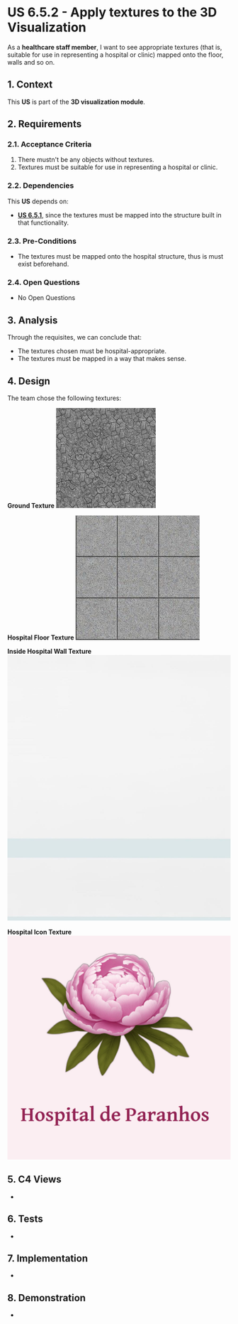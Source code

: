 # US 6.5.2 - Apply textures to the 3D Visualization

As a **healthcare staff member**, I want to see appropriate textures (that is, suitable for use in representing a hospital or clinic) mapped onto the floor, walls and so on.

## 1. Context

This **US** is part of the **3D visualization module**.

## 2. Requirements

### 2.1. Acceptance Criteria

1. There mustn't be any objects without textures.
2. Textures must be suitable for use in representing a hospital or clinic.

### 2.2. Dependencies

This **US** depends on:
* [**US 6.5.1**](../6-5-1/readme.md), since the textures must be mapped into the structure built in that functionality.

### 2.3. Pre-Conditions

* The textures must be mapped onto the hospital structure, thus is must exist beforehand.

### 2.4. Open Questions

* No Open Questions

## 3. Analysis

Through the requisites, we can conclude that:
* The textures chosen must be hospital-appropriate.
* The textures must be mapped in a way that makes sense.

## 4. Design

The team chose the following textures:

**Ground Texture**
![](../../../../HospitalApp/public/ground.jfif)

**Hospital Floor Texture**
![](../../../../HospitalApp/public/floor.png)

**Inside Hospital Wall Texture**
![](../../../../HospitalApp/public/wall.jpg)

**Hospital Icon Texture**
![](../../../../HospitalApp/public/icon.png)

## 5. C4 Views

-

## 6. Tests

-

## 7. Implementation

-

## 8. Demonstration

-